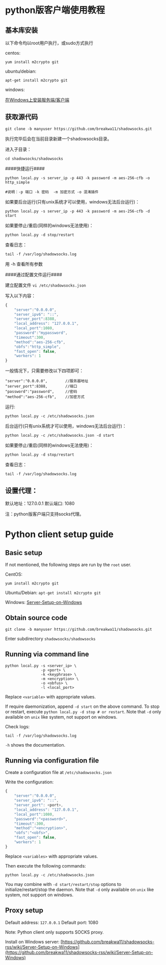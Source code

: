 # python版客户端使用教程 #

基本库安装 
-----
以下命令均以root用户执行，或sudo方式执行

centos: 
    
    yum install m2crypto git

ubuntu/debian:
    
    apt-get install m2crypto git

windows:

[在Windows上安装服务端/客户端]


获取源代码
-----
`git clone -b manyuser https://github.com/breakwa11/shadowsocks.git`

执行完毕后会在当前目录新建一个shadowsocks目录。

进入子目录：

    cd shadowsocks/shadowsocks

####快捷运行####
```
python local.py -s server_ip -p 443 -k password -m aes-256-cfb -o http_simple

#说明：-p 端口 -k 密码  -m 加密方式 -o 混淆插件
```
如果要后台运行(只有unix系统才可以使用，windows无法后台运行)：

    python local.py -s server_ip -p 443 -k password -m aes-256-cfb -d start

如果要停止/重启(同样的windows无法使用)：

    python local.py -d stop/restart

查看日志：
 
    tail -f /var/log/shadowsocks.log

用 -h 查看所有参数


####通过配置文件运行####

建立配置文件 `vi /etc/shadowsocks.json`

写入以下内容：
```javascript
{
    "server":"0.0.0.0",
    "server_ipv6": "::",
    "server_port":8388,
    "local_address": "127.0.0.1",
    "local_port":1080,
    "password":"mypassword",
    "timeout":300,
    "method":"aes-256-cfb",
    "obfs":"http_simple",
    "fast_open": false,
    "workers": 1
}
```


一般情况下，只需要修改以下四项即可：
```
"server":"0.0.0.0",        //服务器地址
"server_port":8388,        //端口
"password":"password",     //密码
"method":"aes-256-cfb",    //加密方式
```

运行:

    python local.py -c /etc/shadowsocks.json

后台运行(只有unix系统才可以使用，windows无法后台运行)：

    python local.py -c /etc/shadowsocks.json -d start

如果要停止/重启(同样的windows无法使用)：

    python local.py -d stop/restart

查看日志：
 
    tail -f /var/log/shadowsocks.log


设置代理：
-------

默认地址：127.0.0.1   默认端口: 1080 

注：python版客户端只支持socks代理。



[在Windows上安装服务端/客户端]:   https://github.com/breakwa11/shadowsocks-rss/wiki/Server-Setup-on-Windows

# Python client setup guide

Basic setup
--
If not mentioned, the following steps are run by the `root` user.

CentOS:

`yum install m2crypto git`

Ubuntu/Debian:
`apt-get install m2crypto git`

Windows:
[Server-Setup-on-Windows](https://github.com/breakwa11/shadowsocks-rss/wiki/Server-Setup-on-Windows)

Obtain source code
--
`git clone -b manyuser https://github.com/breakwa11/shadowsocks.git`

Enter subdirectory `shadowsocks/shadowsocks`

## Running via command line
```
python local.py -s <server_ip> \
                -p <port> \
                -k <keyphrase> \
                -m <encryption> \
                -o <obfus> \
                -l <local_port>
```

Replace `<variable>` with appropriate values.

If require daemonization, append `-d start` on the above command. To stop or restart, execute
`python local.py -d stop # or restart`. Note that `-d` only available on `unix` like system, not support on windows.

Check logs:
```
tail -f /var/log/shadowsocks.log
```

`-h` shows the documentation.

## Running via configuration file

Create a configuration file at `/etc/shadowsocks.json`

Write the configuration:
```javascript
{
    "server":"0.0.0.0",
    "server_ipv6": "::",
    "server_port": <port>,
    "local_address": "127.0.0.1",
    "local_port":1080,
    "password":"<password>",
    "timeout":300,
    "method":"<encryption>",
    "obfs":"<obfs>",
    "fast_open": false,
    "workers": 1
}
```

Replace `<variables>` with appropriate values.

Then execute the following commands:

```
python local.py -c /etc/shadowsocks.json
```

You may combine with `-d start/restart/stop` options to initialize/restart/stop
the daemon. Note that `-d` only available on `unix` like system, not support on windows.

Proxy setup
--

Default address: `127.0.0.1`
Default port: 1080

Note: Python client only supports SOCKS proxy.

Install on Windows server: [https://github.com/breakwa11/shadowsocks-rss/wiki/Server-Setup-on-Windows](https://github.com/breakwa11/shadowsocks-rss/wiki/Server-Setup-on-Windows)

